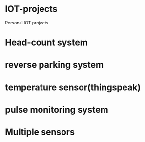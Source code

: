 # IOT-projects

Personal IOT projects

# Head-count system
# reverse parking system
# temperature sensor(thingspeak)
# pulse monitoring system
# Multiple sensors
